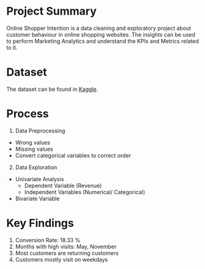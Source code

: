 # Project Summary 
Online Shopper Intention is a data cleaning and exploratory project about customer behaviour in online shopping websites.
The insights can be used to perform Marketing Analytics and understand the KPIs and Metrics related to it.

# Dataset
The dataset can be found in [Kaggle](https://www.kaggle.com/roshansharma/online-shoppers-intention).

# Process
1. Data Preprocessing
- Wrong values
- Missing values
- Convert categorical variables to correct order
2. Data Exploration
- Univariate Analysis
  - Dependent Variable (Revenue)
  - Independent Variables (Numerical/ Categorical)
- Bivariate Variable

# Key Findings
1. Conversion Rate: 18.33 %
2. Months with high visits: May, November
3. Most customers are returning customers
4. Customers mostly visit on weekdays
